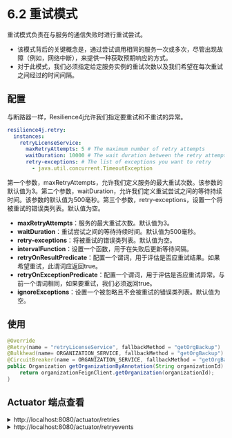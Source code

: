 # 6.2 重试模式

重试模式负责在与服务的通信失败时进行重试尝试。

* 该模式背后的关键概念是，通过尝试调用相同的服务一次或多次，尽管出现故障（例如，网络中断），来提供一种获取预期响应的方式。
* 对于此模式，我们必须指定给定服务实例的重试次数以及我们希望在每次重试之间经过的时间间隔。

## 配置

与断路器一样，Resilience4j允许我们指定要重试和不重试的异常。

```yaml
resilience4j.retry:
  instances:
    retryLicenseService:
      maxRetryAttempts: 5 # The maximum number of retry attempts
      waitDuration: 10000 # The wait duration between the retry attempts
      retry-exceptions: # The list of exceptions you want to retry
        - java.util.concurrent.TimeoutException
```

第一个参数，maxRetryAttempts，允许我们定义服务的最大重试次数。该参数的默认值为3。第二个参数，waitDuration，允许我们定义重试尝试之间的等待持续时间。该参数的默认值为500毫秒。第三个参数，retry-exceptions，设置一个将被重试的错误类列表。默认值为空。

* **maxRetryAttempts**：服务的最大重试次数。默认值为3。
* **waitDuration**：重试尝试之间的等待持续时间。默认值为500毫秒。
* **retry-exceptions**：将被重试的错误类列表。默认值为空。
* **intervalFunction**：设置一个函数，用于在失败后更新等待间隔。
* **retryOnResultPredicate**：配置一个谓词，用于评估是否应重试结果。如果希望重试，此谓词应返回true。
* **retryOnExceptionPredicate**：配置一个谓词，用于评估是否应重试异常。与前一个谓词相同，如果要重试，我们必须返回true。
* **ignoreExceptions**：设置一个被忽略且不会被重试的错误类列表。默认值为空。

## 使用

```java
@Override
@Retry(name = "retryLicenseService", fallbackMethod = "getOrgBackup")
@Bulkhead(name= ORGANIZATION_SERVICE, fallbackMethod = "getOrgBackup")
@CircuitBreaker(name = ORGANIZATION_SERVICE, fallbackMethod = "getOrgBackup")
public Organization getOrganizationByAnnotation(String organizationId) {
    return organizationFeignClient.getOrganization(organizationId);
}
```

## Actuator 端点查看

<details>

<summary>http://localhost:8080/actuator/retries</summary>

```json
{
    "retries": [
        "retryLicenseService"
    ]
}
```

</details>

<details>

<summary>http://localhost:8080/actuator/retryevents</summary>

```json
{
    "retryEvents": []
}
```

</details>
